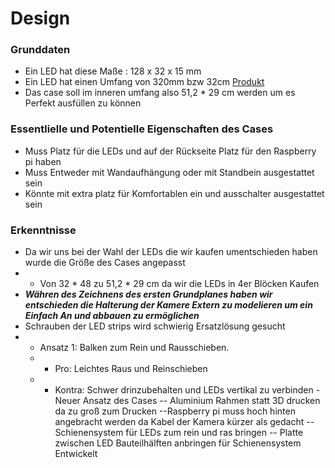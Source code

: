 # Design

### Grunddaten 
- Ein LED hat diese Maße : 128 x 32 x 15 mm
- Ein LED hat einen Umfang von 320mm bzw 32cm
  [Produkt](https://www.berrybase.at/detail/019234a6d80c73c1bbc6d0f8084d02b3)
- Das case soll im inneren umfang also 51,2 * 29 cm werden um es Perfekt ausfüllen zu können

### Essentlielle und Potentielle Eigenschaften des Cases
- Muss Platz für die LEDs und auf der Rückseite Platz für den Raspberry pi haben
- Muss Entweder mit Wandaufhängung oder mit Standbein ausgestattet sein
- Könnte mit extra platz für Komfortablen ein und ausschalter ausgestattet sein

### Erkenntnisse
 - Da wir uns bei der Wahl der LEDs die wir kaufen umentschieden haben wurde die Größe des Cases angepasst
 - - Von 32 * 48 zu 51,2 * 29 cm da wir die LEDs in 4er Blöcken Kaufen
 - ***Währen des Zeichnens des ersten Grundplanes haben wir entschieden die Halterung der Kamere Extern zu modelieren um ein Einfach An und abbauen zu ermöglichen***
 - Schrauben der LED strips wird schwierig Ersatzlösung gesucht
 - - Ansatz 1: Balken zum Rein und Rausschieben.
   - - Pro: Leichtes Raus und Reinschieben
    - - Kontra: Schwer drinzubehalten und LEDs vertikal zu verbinden 
-Neuer Ansatz des Cases
-- Aluminium Rahmen statt 3D drucken da zu groß zum Drucken
--Raspberry pi muss hoch hinten angebracht werden da Kabel der Kamera kürzer als gedacht
-- Schienensystem für LEDs zum rein und ras bringen
-- Platte zwischen LED Bauteilhälften anbringen für Schienensystem Entwickelt
